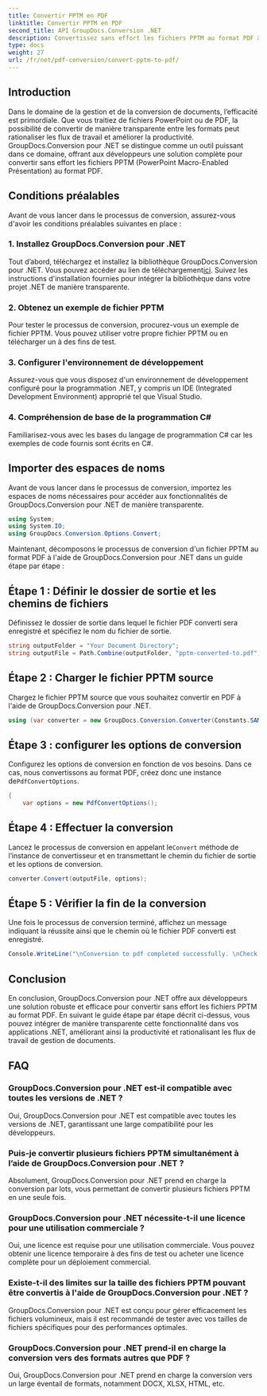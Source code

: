 ```yaml
---
title: Convertir PPTM en PDF
linktitle: Convertir PPTM en PDF
second_title: API GroupDocs.Conversion .NET
description: Convertissez sans effort les fichiers PPTM au format PDF à l'aide de GroupDocs.Conversion pour .NET. Rationalisez facilement les flux de travail de gestion de documents.
type: docs
weight: 27
url: /fr/net/pdf-conversion/convert-pptm-to-pdf/
---
```

## Introduction
Dans le domaine de la gestion et de la conversion de documents, l’efficacité est primordiale. Que vous traitiez de fichiers PowerPoint ou de PDF, la possibilité de convertir de manière transparente entre les formats peut rationaliser les flux de travail et améliorer la productivité. GroupDocs.Conversion pour .NET se distingue comme un outil puissant dans ce domaine, offrant aux développeurs une solution complète pour convertir sans effort les fichiers PPTM (PowerPoint Macro-Enabled Présentation) au format PDF.
## Conditions préalables
Avant de vous lancer dans le processus de conversion, assurez-vous d'avoir les conditions préalables suivantes en place :
### 1. Installez GroupDocs.Conversion pour .NET
 Tout d’abord, téléchargez et installez la bibliothèque GroupDocs.Conversion pour .NET. Vous pouvez accéder au lien de téléchargement[ici](https://releases.groupdocs.com/conversion/net/). Suivez les instructions d'installation fournies pour intégrer la bibliothèque dans votre projet .NET de manière transparente.
### 2. Obtenez un exemple de fichier PPTM
Pour tester le processus de conversion, procurez-vous un exemple de fichier PPTM. Vous pouvez utiliser votre propre fichier PPTM ou en télécharger un à des fins de test.
### 3. Configurer l'environnement de développement
Assurez-vous que vous disposez d'un environnement de développement configuré pour la programmation .NET, y compris un IDE (Integrated Development Environment) approprié tel que Visual Studio.
### 4. Compréhension de base de la programmation C#
Familiarisez-vous avec les bases du langage de programmation C# car les exemples de code fournis sont écrits en C#.

## Importer des espaces de noms
Avant de vous lancer dans le processus de conversion, importez les espaces de noms nécessaires pour accéder aux fonctionnalités de GroupDocs.Conversion pour .NET de manière transparente.
```csharp
using System;
using System.IO;
using GroupDocs.Conversion.Options.Convert;
```

Maintenant, décomposons le processus de conversion d'un fichier PPTM au format PDF à l'aide de GroupDocs.Conversion pour .NET dans un guide étape par étape :
## Étape 1 : Définir le dossier de sortie et les chemins de fichiers
Définissez le dossier de sortie dans lequel le fichier PDF converti sera enregistré et spécifiez le nom du fichier de sortie.
```csharp
string outputFolder = "Your Document Directory";
string outputFile = Path.Combine(outputFolder, "pptm-converted-to.pdf");
```
## Étape 2 : Charger le fichier PPTM source
Chargez le fichier PPTM source que vous souhaitez convertir en PDF à l'aide de GroupDocs.Conversion pour .NET.
```csharp
using (var converter = new GroupDocs.Conversion.Converter(Constants.SAMPLE_PPTM))
```
## Étape 3 : configurer les options de conversion
Configurez les options de conversion en fonction de vos besoins. Dans ce cas, nous convertissons au format PDF, créez donc une instance de`PdfConvertOptions`.
```csharp
{
    var options = new PdfConvertOptions();
```
## Étape 4 : Effectuer la conversion
 Lancez le processus de conversion en appelant le`Convert` méthode de l’instance de convertisseur et en transmettant le chemin du fichier de sortie et les options de conversion.
```csharp
converter.Convert(outputFile, options);
```
## Étape 5 : Vérifier la fin de la conversion
Une fois le processus de conversion terminé, affichez un message indiquant la réussite ainsi que le chemin où le fichier PDF converti est enregistré.
```csharp
Console.WriteLine("\nConversion to pdf completed successfully. \nCheck output in {0}", outputFolder);
```

## Conclusion
En conclusion, GroupDocs.Conversion pour .NET offre aux développeurs une solution robuste et efficace pour convertir sans effort les fichiers PPTM au format PDF. En suivant le guide étape par étape décrit ci-dessus, vous pouvez intégrer de manière transparente cette fonctionnalité dans vos applications .NET, améliorant ainsi la productivité et rationalisant les flux de travail de gestion de documents.
## FAQ
### GroupDocs.Conversion pour .NET est-il compatible avec toutes les versions de .NET ?
Oui, GroupDocs.Conversion pour .NET est compatible avec toutes les versions de .NET, garantissant une large compatibilité pour les développeurs.
### Puis-je convertir plusieurs fichiers PPTM simultanément à l’aide de GroupDocs.Conversion pour .NET ?
Absolument, GroupDocs.Conversion pour .NET prend en charge la conversion par lots, vous permettant de convertir plusieurs fichiers PPTM en une seule fois.
### GroupDocs.Conversion pour .NET nécessite-t-il une licence pour une utilisation commerciale ?
Oui, une licence est requise pour une utilisation commerciale. Vous pouvez obtenir une licence temporaire à des fins de test ou acheter une licence complète pour un déploiement commercial.
### Existe-t-il des limites sur la taille des fichiers PPTM pouvant être convertis à l'aide de GroupDocs.Conversion pour .NET ?
GroupDocs.Conversion pour .NET est conçu pour gérer efficacement les fichiers volumineux, mais il est recommandé de tester avec vos tailles de fichiers spécifiques pour des performances optimales.
### GroupDocs.Conversion pour .NET prend-il en charge la conversion vers des formats autres que PDF ?
Oui, GroupDocs.Conversion pour .NET prend en charge la conversion vers un large éventail de formats, notamment DOCX, XLSX, HTML, etc.